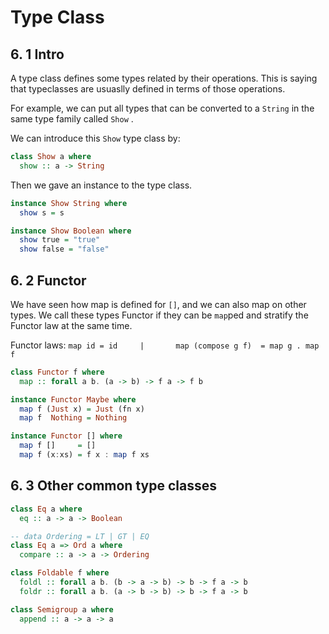

# Type Class

## 6. 1 Intro

A type class defines some types related by their operations. This is saying that typeclasses are usuaslly defined in terms of those operations.

For example, we can put all types that can be converted to a `String` in the same type family called `Show` .

We can introduce this `Show` type class by:

```Haskell
class Show a where
  show :: a -> String
```

Then we gave an instance to the type class.

```haskell
instance Show String where
  show s = s

instance Show Boolean where
  show true = "true"
  show false = "false"
```



## 6. 2 Functor

We have seen how map is defined for `[]`, and we can also map on other types. We call these types Functor if they can be `map`ped and stratify the Functor law at the same time.

 Functor laws:                                   `map id = id     |       map (compose g f)  = map g . map f `

```haskell
class Functor f where
  map :: forall a b. (a -> b) -> f a -> f b

instance Functor Maybe where
  map f (Just x) = Just (fn x)
  map f  Nothing = Nothing

instance Functor [] where
  map f []     = []
  map f (x:xs) = f x : map f xs
```



## 6. 3 Other common type classes

```haskell
class Eq a where
  eq :: a -> a -> Boolean

-- data Ordering = LT | GT | EQ
class Eq a => Ord a where
  compare :: a -> a -> Ordering

class Foldable f where
  foldl :: forall a b. (b -> a -> b) -> b -> f a -> b
  foldr :: forall a b. (a -> b -> b) -> b -> f a -> b

class Semigroup a where
  append :: a -> a -> a
```



